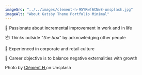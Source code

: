 ```yaml
---
imageSrc: "../../images/clement-h-95YRwf6CNw8-unsplash.jpg"
imageAlt: "About Gatsby Theme Portfolio Minimal"
---
```


🌟 Passionate about incremental improvement in work and in life

📦 Thinks outside "𝘵𝘩𝘦 𝘣𝘰𝘹" by acknowledging other people

💼 Experienced in corporate and retail culture

🎯 Career objective is to balance negative externalities with growth

Photo by <a href="https://unsplash.com/@clemhlrdt?utm_source=unsplash&utm_medium=referral&utm_content=creditCopyText" target="_blank" rel="nofollow noopener noreferrer" aria-label="External Link"><u>Clément H </u></a> on Unsplash

